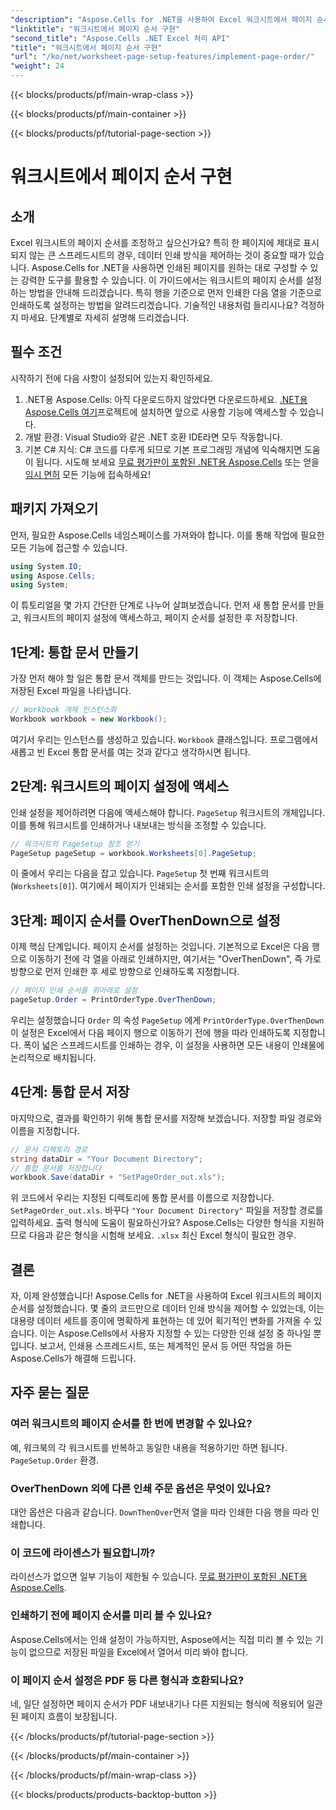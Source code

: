 ```yaml
---
"description": "Aspose.Cells for .NET을 사용하여 Excel 워크시트에서 페이지 순서를 설정하는 방법을 간단한 단계별 가이드로 알아보세요. 초보자와 전문가 모두에게 적합합니다."
"linktitle": "워크시트에서 페이지 순서 구현"
"second_title": "Aspose.Cells .NET Excel 처리 API"
"title": "워크시트에서 페이지 순서 구현"
"url": "/ko/net/worksheet-page-setup-features/implement-page-order/"
"weight": 24
---
```


{{< blocks/products/pf/main-wrap-class >}}

{{< blocks/products/pf/main-container >}}

{{< blocks/products/pf/tutorial-page-section >}}

# 워크시트에서 페이지 순서 구현

## 소개
Excel 워크시트의 페이지 순서를 조정하고 싶으신가요? 특히 한 페이지에 제대로 표시되지 않는 큰 스프레드시트의 경우, 데이터 인쇄 방식을 제어하는 것이 중요할 때가 있습니다. Aspose.Cells for .NET을 사용하면 인쇄된 페이지를 원하는 대로 구성할 수 있는 강력한 도구를 활용할 수 있습니다. 이 가이드에서는 워크시트의 페이지 순서를 설정하는 방법을 안내해 드리겠습니다. 특히 행을 기준으로 먼저 인쇄한 다음 열을 기준으로 인쇄하도록 설정하는 방법을 알려드리겠습니다. 기술적인 내용처럼 들리시나요? 걱정하지 마세요. 단계별로 자세히 설명해 드리겠습니다.
## 필수 조건
시작하기 전에 다음 사항이 설정되어 있는지 확인하세요.
1. .NET용 Aspose.Cells: 아직 다운로드하지 않았다면 다운로드하세요. [.NET용 Aspose.Cells 여기](https://releases.aspose.com/cells/net/)프로젝트에 설치하면 앞으로 사용할 기능에 액세스할 수 있습니다.
2. 개발 환경: Visual Studio와 같은 .NET 호환 IDE라면 모두 작동합니다.
3. 기본 C# 지식: C# 코드를 다루게 되므로 기본 프로그래밍 개념에 익숙해지면 도움이 됩니다.
시도해 보세요 [무료 평가판이 포함된 .NET용 Aspose.Cells](https://releases.aspose.com/) 또는 얻을 [임시 면허](https://purchase.aspose.com/temporary-license/) 모든 기능에 접속하세요!
## 패키지 가져오기
먼저, 필요한 Aspose.Cells 네임스페이스를 가져와야 합니다. 이를 통해 작업에 필요한 모든 기능에 접근할 수 있습니다.
```csharp
using System.IO;
using Aspose.Cells;
using System;
```
이 튜토리얼을 몇 가지 간단한 단계로 나누어 살펴보겠습니다. 먼저 새 통합 문서를 만들고, 워크시트의 페이지 설정에 액세스하고, 페이지 순서를 설정한 후 저장합니다. 
## 1단계: 통합 문서 만들기
가장 먼저 해야 할 일은 통합 문서 객체를 만드는 것입니다. 이 객체는 Aspose.Cells에 저장된 Excel 파일을 나타냅니다.
```csharp
// Workbook 개체 인스턴스화
Workbook workbook = new Workbook();
```
여기서 우리는 인스턴스를 생성하고 있습니다. `Workbook` 클래스입니다. 프로그램에서 새롭고 빈 Excel 통합 문서를 여는 것과 같다고 생각하시면 됩니다.
## 2단계: 워크시트의 페이지 설정에 액세스
인쇄 설정을 제어하려면 다음에 액세스해야 합니다. `PageSetup` 워크시트의 개체입니다. 이를 통해 워크시트를 인쇄하거나 내보내는 방식을 조정할 수 있습니다.
```csharp
// 워크시트의 PageSetup 참조 얻기
PageSetup pageSetup = workbook.Worksheets[0].PageSetup;
```
이 줄에서 우리는 다음을 잡고 있습니다. `PageSetup` 첫 번째 워크시트의 (`Worksheets[0]`). 여기에서 페이지가 인쇄되는 순서를 포함한 인쇄 설정을 구성합니다.
## 3단계: 페이지 순서를 OverThenDown으로 설정
이제 핵심 단계입니다. 페이지 순서를 설정하는 것입니다. 기본적으로 Excel은 다음 행으로 이동하기 전에 각 열을 아래로 인쇄하지만, 여기서는 "OverThenDown", 즉 가로 방향으로 먼저 인쇄한 후 세로 방향으로 인쇄하도록 지정합니다.
```csharp
// 페이지 인쇄 순서를 위아래로 설정
pageSetup.Order = PrintOrderType.OverThenDown;
```
우리는 설정했습니다 `Order` 의 속성 `PageSetup` 에게 `PrintOrderType.OverThenDown`이 설정은 Excel에서 다음 페이지 행으로 이동하기 전에 행을 따라 인쇄하도록 지정합니다. 폭이 넓은 스프레드시트를 인쇄하는 경우, 이 설정을 사용하면 모든 내용이 인쇄물에 논리적으로 배치됩니다.
## 4단계: 통합 문서 저장
마지막으로, 결과를 확인하기 위해 통합 문서를 저장해 보겠습니다. 저장할 파일 경로와 이름을 지정합니다.
```csharp
// 문서 디렉토리 경로
string dataDir = "Your Document Directory";
// 통합 문서를 저장합니다
workbook.Save(dataDir + "SetPageOrder_out.xls");
```
위 코드에서 우리는 지정된 디렉토리에 통합 문서를 이름으로 저장합니다. `SetPageOrder_out.xls`. 바꾸다 `"Your Document Directory"` 파일을 저장할 경로를 입력하세요.
출력 형식에 도움이 필요하신가요? Aspose.Cells는 다양한 형식을 지원하므로 다음과 같은 형식을 시험해 보세요. `.xlsx` 최신 Excel 형식이 필요한 경우.
## 결론
자, 이제 완성했습니다! Aspose.Cells for .NET을 사용하여 Excel 워크시트의 페이지 순서를 설정했습니다. 몇 줄의 코드만으로 데이터 인쇄 방식을 제어할 수 있었는데, 이는 대용량 데이터 세트를 종이에 명확하게 표현하는 데 있어 획기적인 변화를 가져올 수 있습니다. 이는 Aspose.Cells에서 사용자 지정할 수 있는 다양한 인쇄 설정 중 하나일 뿐입니다. 보고서, 인쇄용 스프레드시트, 또는 체계적인 문서 등 어떤 작업을 하든 Aspose.Cells가 해결해 드립니다.
## 자주 묻는 질문
### 여러 워크시트의 페이지 순서를 한 번에 변경할 수 있나요?
예, 워크북의 각 워크시트를 반복하고 동일한 내용을 적용하기만 하면 됩니다. `PageSetup.Order` 환경.
### OverThenDown 외에 다른 인쇄 주문 옵션은 무엇이 있나요?
대안 옵션은 다음과 같습니다. `DownThenOver`먼저 열을 따라 인쇄한 다음 행을 따라 인쇄합니다.
### 이 코드에 라이센스가 필요합니까?
라이선스가 없으면 일부 기능이 제한될 수 있습니다. [무료 평가판이 포함된 .NET용 Aspose.Cells](https://releases.aspose.com/).
### 인쇄하기 전에 페이지 순서를 미리 볼 수 있나요?
Aspose.Cells에서는 인쇄 설정이 가능하지만, Aspose에서는 직접 미리 볼 수 있는 기능이 없으므로 저장된 파일을 Excel에서 열어서 미리 봐야 합니다.
### 이 페이지 순서 설정은 PDF 등 다른 형식과 호환되나요?
네, 일단 설정하면 페이지 순서가 PDF 내보내기나 다른 지원되는 형식에 적용되어 일관된 페이지 흐름이 보장됩니다.


{{< /blocks/products/pf/tutorial-page-section >}}

{{< /blocks/products/pf/main-container >}}

{{< /blocks/products/pf/main-wrap-class >}}

{{< blocks/products/products-backtop-button >}}